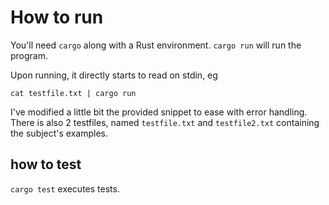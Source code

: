 # How to run 

You'll need `cargo` along with a Rust environment.
`cargo run` will run the program. 

Upon running, it directly starts to read on stdin, eg
```
cat testfile.txt | cargo run
```

I've modified a little bit the provided snippet to ease with error handling.
There is also 2 testfiles, named `testfile.txt` and `testfile2.txt` containing the subject's examples.


## how to test

`cargo test` executes tests.
